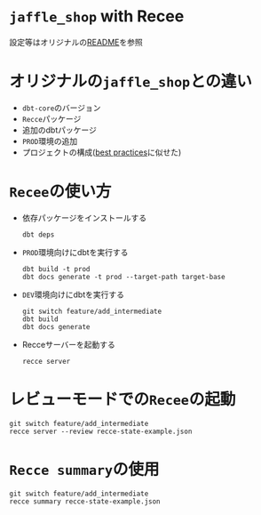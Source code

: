 # `jaffle_shop` with Recee

設定等はオリジナルの[README](https://github.com/dbt-labs/jaffle_shop_duckdb?tab=readme-ov-file#testing-dbt-project-jaffle_shop)を参照

# オリジナルの`jaffle_shop`との違い

- `dbt-core`のバージョン
- `Recce`パッケージ
- 追加のdbtパッケージ
- `PROD`環境の追加
- プロジェクトの構成([best practices](https://docs.getdbt.com/best-practices/how-we-structure/1-guide-overview)に似せた)

# `Recee`の使い方

- 依存パッケージをインストールする
  ```
  dbt deps
  ```
- `PROD`環境向けにdbtを実行する
  ```
  dbt build -t prod
  dbt docs generate -t prod --target-path target-base
  ```
- `DEV`環境向けにdbtを実行する
  ```
  git switch feature/add_intermediate
  dbt build
  dbt docs generate
  ```
- Recceサーバーを起動する
  ```
  recce server
  ```

# レビューモードでの`Recee`の起動

```
git switch feature/add_intermediate
recce server --review recce-state-example.json
```

# `Recce summary`の使用

```
git switch feature/add_intermediate
recce summary recce-state-example.json
```
